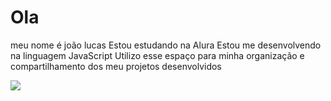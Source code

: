 # Ola
meu nome é joão lucas
Estou estudando na Alura
Estou me desenvolvendo na linguagem JavaScript
Utilizo esse espaço para minha organização e compartilhamento dos meu projetos desenvolvidos








![](https://media.tenor.co/images/69be306aead7f898340267096a4b7369/tenor.gif)
